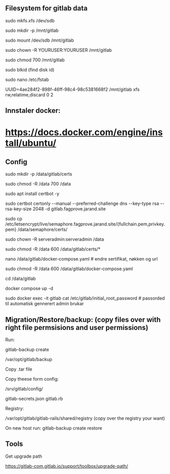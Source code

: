 ## Filesystem for gitlab data

sudo mkfs.xfs /dev/sdb

sudo mkdir -p /mnt/gitlab

sudo mount /dev/sdb /mnt/gitlab

sudo chown -R YOURUSER:YOURUSER /mnt/gitlab

sudo chmod 700 /mnt/gitlab

sudo blkid (find disk id)	

sudo nano /etc/fstab

UUID=4ae284f2-898f-46ff-98c4-98c5381668f2    /mnt/gitlab   xfs    rw,relatime,discard   0    2


## Innstaler docker:

# https://docs.docker.com/engine/install/ubuntu/


## Config

sudo mkdir -p /data/gitlab/certs

sudo chmod -R /data 700 /data

sudo apt install certbot -y

sudo certbot certonly --manual --preferred-challenge dns --key-type rsa --rsa-key-size 2048 -d gitlab.fagprove.jarand.site

sudo cp /etc/letsencrypt/live/semaphore.fagprove.jarand.site/{fullchain.pem,privkey.pem} /data/semaphore/certs/

sudo chown -R serveradmin:serveradmin /data

sudo chmod -R /data 600 /data/gitlab/certs/*

nano /data/gitlab/docker-compose.yaml # endre sertifikat, nøkken og url 

sudo chmod -R /data 600 /data/gitlab/docker-compose.yaml

cd /data/gitlab

docker compose up -d

sudo docker exec -it gitlab cat /etc/gitlab/initial_root_password # passorded til automatisk gennerert admin brukar


## Migration/Restore/backup: (copy files over with right file permsisions and user permissions)

Run: 

gitlab-backup create

/var/opt/gitlab/backup

Copy .tar file


Copy theese form config:

/srv/gitlab/config/

gitlab-secrets.json  gitlab.rb


Registry:

/var/opt/gitlab/gitlab-rails/shared/registry (copy over the registry your want)

On new host run: gitlab-backup create restore

## Tools

Get upgrade path

https://gitlab-com.gitlab.io/support/toolbox/upgrade-path/